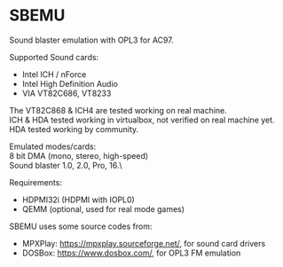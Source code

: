 # SBEMU
Sound blaster emulation with OPL3 for AC97.

Supported Sound cards:
 * Intel ICH / nForce
 * Intel High Definition Audio
 * VIA VT82C686, VT8233

The VT82C868 & ICH4 are tested working on real machine.\
ICH & HDA tested working in virtualbox, not verified on real machine yet.\
HDA tested working by community.

Emulated modes/cards:\
8 bit DMA (mono, stereo, high-speed)\
Sound blaster 1.0, 2.0, Pro, 16.\

Requirements:
 * HDPMI32i (HDPMI with IOPL0)
 * QEMM (optional, used for real mode games)
 
SBEMU uses some source codes from:
 * MPXPlay: https://mpxplay.sourceforge.net/, for sound card drivers
 * DOSBox: https://www.dosbox.com/, for OPL3 FM emulation
